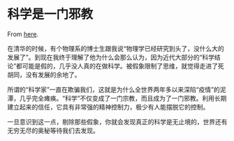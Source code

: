 # 科学是一门邪教

From [here](https://yinwang1.substack.com/p/b86).

在清华的时候，有个物理系的博士生跟我说“物理学已经研究到头了，没什么大的发展了”。到现在我终于理解了他为什么会那么认为，因为近代大部分的“科学结论”都可能是假的，几乎没人真的在做科学。被假象限制了思维，就觉得走进了死胡同，没有发展的余地了。

所谓的“科学家”一直在欺骗我们，这就是为什么全世界两年多以来深陷“疫情”的泥潭，几乎完全瘫痪。“科学”不仅变成了一门宗教，而且成为了一门邪教。利用长期建立起来的信任，它具有非常强的精神控制力，极少有人能摆脱它的控制。

一旦意识到这一点，剔除那些假象，你就会发现真正的科学是无止境的，世界还有无穷无尽的奥秘等待我们去发现。
